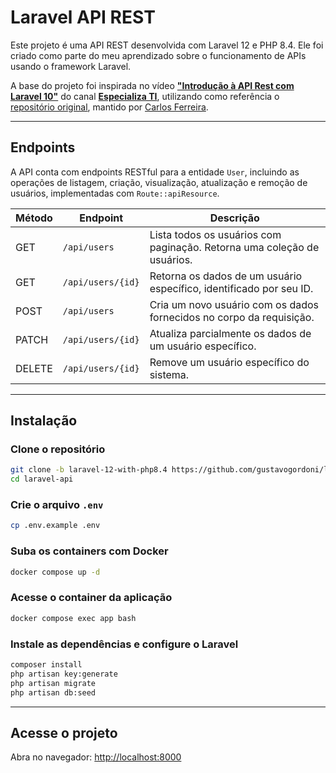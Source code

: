 # Laravel API REST

Este projeto é uma API REST desenvolvida com Laravel 12 e PHP 8.4. Ele foi criado como parte do meu aprendizado sobre o funcionamento de APIs usando o framework Laravel.

A base do projeto foi inspirada no vídeo [**"Introdução à API Rest com Laravel 10"**](https://www.youtube.com/watch?v=AO3gug_3DRs) do canal [**Especializa TI**](https://www.youtube.com/@EspecializaTI), utilizando como referência o [repositório original](https://github.com/especializati/laravel-10-rest-api), mantido por [Carlos Ferreira](https://github.com/carlosfgti).

---

## Endpoints

A API conta com endpoints RESTful para a entidade `User`, incluindo as operações de listagem, criação, visualização, atualização e remoção de usuários, implementadas com `Route::apiResource`.

| Método | Endpoint          | Descrição                                                                |
| ------ | ----------------- | ------------------------------------------------------------------------ |
| GET    | `/api/users`      | Lista todos os usuários com paginação. Retorna uma coleção de usuários.  |
| GET    | `/api/users/{id}` | Retorna os dados de um usuário específico, identificado por seu ID.      |
| POST   | `/api/users`      | Cria um novo usuário com os dados fornecidos no corpo da requisição.     |
| PATCH  | `/api/users/{id}` | Atualiza parcialmente os dados de um usuário específico.                 |
| DELETE | `/api/users/{id}` | Remove um usuário específico do sistema.                                 |

---

## Instalação

### Clone o repositório

```sh
git clone -b laravel-12-with-php8.4 https://github.com/gustavogordoni/laravel-api.git
cd laravel-api
```

### Crie o arquivo `.env`

```sh
cp .env.example .env
```

### Suba os containers com Docker

```sh
docker compose up -d
```

### Acesse o container da aplicação

```sh
docker compose exec app bash
```

### Instale as dependências e configure o Laravel

```sh
composer install
php artisan key:generate
php artisan migrate
php artisan db:seed
```

---

## Acesse o projeto

Abra no navegador: [http://localhost:8000](http://localhost:8000)
